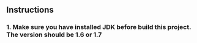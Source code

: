 ## Instructions

### 1. Make sure you have installed JDK before build this project. The version should be 1.6 or 1.7
